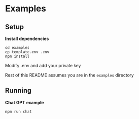 # Examples

## Setup

**Install dependencies**

```
cd examples
cp template.env .env
npm install
```

Modify .env and add your private key

Rest of this README assumes you are in the `examples` directory

## Running

**Chat GPT example**
```
npm run chat
```

